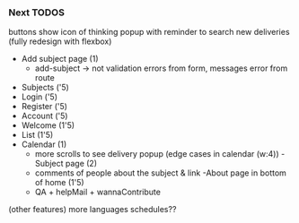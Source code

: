 ### Next TODOS

buttons show icon of thinking
popup with reminder to search new deliveries
(fully redesign with flexbox)

- Add subject page (1)
    * add-subject -> not validation errors from form, messages error from route
- Subjects ('5)
- Login ('5)
- Register ('5)
- Account ('5)
- Welcome (1'5)
- List (1'5)
- Calendar (1)
    * more scrolls to see delivery popup (edge cases in calendar (w:4))
-Subject page (2)
    * comments of people about the subject & link
-About page in bottom of home (1'5)
    * QA + helpMail + wannaContribute

(other features)
more languages 
schedules??